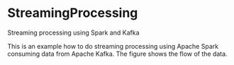# StreamingProcessing
Streaming processing using Spark and Kafka

This is an example how to do streaming processing using Apache Spark consuming data from Apache Kafka. The figure shows the flow of the data. 
